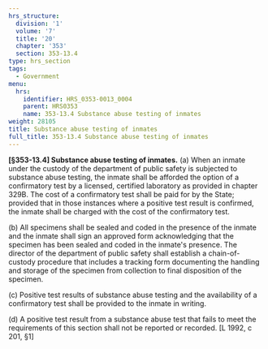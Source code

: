 ```yaml
---
hrs_structure:
  division: '1'
  volume: '7'
  title: '20'
  chapter: '353'
  section: 353-13.4
type: hrs_section
tags:
  - Government
menu:
  hrs:
    identifier: HRS_0353-0013_0004
    parent: HRS0353
    name: 353-13.4 Substance abuse testing of inmates
weight: 28105
title: Substance abuse testing of inmates
full_title: 353-13.4 Substance abuse testing of inmates
---
```

**[§353-13.4] Substance abuse testing of inmates.** (a) When an inmate under the custody of the department of public safety is subjected to substance abuse testing, the inmate shall be afforded the option of a confirmatory test by a licensed, certified laboratory as provided in chapter 329B. The cost of a confirmatory test shall be paid for by the State; provided that in those instances where a positive test result is confirmed, the inmate shall be charged with the cost of the confirmatory test.

(b) All specimens shall be sealed and coded in the presence of the inmate and the inmate shall sign an approved form acknowledging that the specimen has been sealed and coded in the inmate's presence. The director of the department of public safety shall establish a chain-of-custody procedure that includes a tracking form documenting the handling and storage of the specimen from collection to final disposition of the specimen.

(c) Positive test results of substance abuse testing and the availability of a confirmatory test shall be provided to the inmate in writing.

(d) A positive test result from a substance abuse test that fails to meet the requirements of this section shall not be reported or recorded. [L 1992, c 201, §1]
